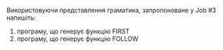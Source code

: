 Використовуючи представлення граматика, запропоноване у Job #3 напишіть:

1. програму, що генерує функцію FIRST
2. програму, що генерує функцію FOLLOW